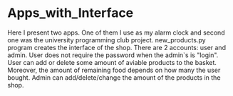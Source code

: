 # Apps_with_Interface
Here I present two apps. One of them I use as my alarm clock and second one was the university programming club project.
new_products.py program creates the interface of the shop. There are 2 accounts: user and admin. User does not require the password when the admin`s is "login". User can add or delete some amount of aviable products to the basket. Moreover, the amount of remaining food depends on how many the user bought. Admin can add/delete/change the amount of the products in the shop.
